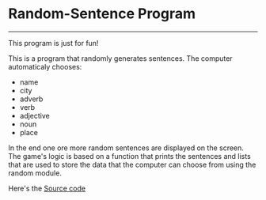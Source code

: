 # Random-Sentence Program
*********************
This program is just for fun!

This is a program that randomly generates sentences. The computer automaticaly chooses:

- name
- city
- adverb
- verb
- adjective
- noun
- place

In the end one ore more random sentences are displayed on the screen.
The game's logic is based on a function that prints the sentences and lists that are used to store the data that the computer can choose from using the random module.

Here's the [Source code](https://github.com/Stely-Shtonova/Random-sentence/blob/main/random_sentence_generator.py)
